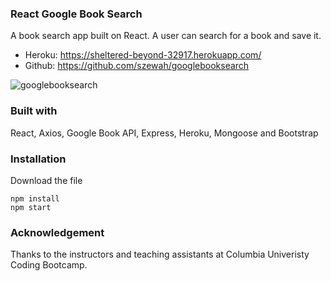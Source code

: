 ### React Google Book Search

A book search app built on React. A user can search for a book and save it.
- Heroku: https://sheltered-beyond-32917.herokuapp.com/
- Github: https://github.com/szewah/googlebooksearch


![googlebooksearch](https://user-images.githubusercontent.com/32065713/65733254-ccadb680-e09b-11e9-8ef4-27f97ecd86d3.gif)



### Built with

React, Axios, Google Book API, Express, Heroku, Mongoose and Bootstrap

### Installation
Download the file
```
npm install
npm start
```

### Acknowledgement

Thanks to the instructors and teaching assistants at Columbia Univeristy Coding Bootcamp.
